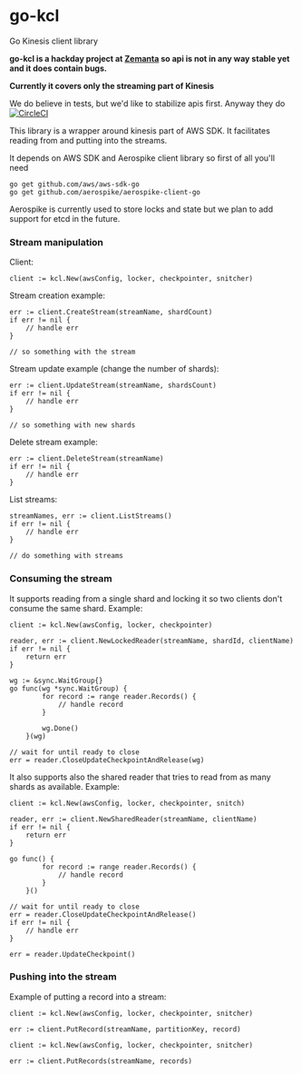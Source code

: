 # go-kcl
Go Kinesis client library

**go-kcl is a hackday project at [Zemanta](https://github.com/Zemanta/)  so api is not in any way stable yet and it does contain bugs.**

**Currently it covers only the streaming part of Kinesis**

We do believe in tests, but we'd like to stabilize apis first. Anyway they do [![CircleCI](https://circleci.com/gh/matijavizintin/go-kcl.svg?style=svg)](https://circleci.com/gh/matijavizintin/go-kcl)

This library is a wrapper around kinesis part of AWS SDK. It facilitates reading from and putting into the streams. 

It depends on AWS SDK and Aerospike client library so first of all you'll need
```
go get github.com/aws/aws-sdk-go
go get github.com/aerospike/aerospike-client-go
```
Aerospike is currently used to store locks and state but we plan to add support for etcd in the future.

### Stream manipulation
Client:
```
client := kcl.New(awsConfig, locker, checkpointer, snitcher)
```

Stream creation example:
```
err := client.CreateStream(streamName, shardCount)
if err != nil {
    // handle err
}

// so something with the stream
```

Stream update example (change the number of shards):
```
err := client.UpdateStream(streamName, shardsCount)
if err != nil {
    // handle err
}

// so something with new shards
```

Delete stream example:
```
err := client.DeleteStream(streamName)
if err != nil {
    // handle err
}

```

List streams:
```
streamNames, err := client.ListStreams()
if err != nil {
    // handle err
}

// do something with streams
```

### Consuming the stream
It supports reading from a single shard and locking it so two clients don't consume the same shard. Example:

```
client := kcl.New(awsConfig, locker, checkpointer)

reader, err := client.NewLockedReader(streamName, shardId, clientName)
if err != nil {
    return err
}

wg := &sync.WaitGroup{}
go func(wg *sync.WaitGroup) {
		for record := range reader.Records() {
			// handle record
		}
		
		wg.Done()
	}(wg)
	
// wait for until ready to close
err = reader.CloseUpdateCheckpointAndRelease(wg)
```

It also supports also the shared reader that tries to read from as many shards as available. Example:

```
client := kcl.New(awsConfig, locker, checkpointer, snitch)

reader, err := client.NewSharedReader(streamName, clientName)
if err != nil {
    return err
}

go func() {
		for record := range reader.Records() {
			// handle record
		}
	}()
	
// wait for until ready to close
err = reader.CloseUpdateCheckpointAndRelease()
if err != nil {
    // handle err
}

err = reader.UpdateCheckpoint()
```

### Pushing into the stream

Example of putting a record into a stream:

```
client := kcl.New(awsConfig, locker, checkpointer, snitcher)

err := client.PutRecord(streamName, partitionKey, record)
```

```
client := kcl.New(awsConfig, locker, checkpointer, snitcher)

err := client.PutRecords(streamName, records)
```
